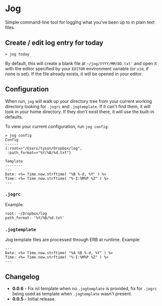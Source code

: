 Jog
===

Simple command-line tool for logging what you've been up to in plain text files.

Create / edit log entry for today
---------------------------------

```shell
> jog today
```

By default, this will create a blank file at `~/jog/YYYY/MM/DD.txt'` and open it with the editor specified by your `EDITOR` environment variable (or `vim`, if none is set). If the file already exists, it will be opened in your editor.

Configuration
-------------

When run, `jog` will walk up your directory tree from your current working directory looking for `.jogrc` and `.jogtemplate`. If it can't find them, it will look in your home directory. If they don't exist there, it will use the built-in defaults.

To view your current configuration, run `jog config`:

```shell
> jog config
Config
------
{:root=>"/Users/tyson/Dropbox/log",
 :path_format=>"%Y/%B/%d.txt"}

Template
--------
---
Date: <%= Time.now.strftime( "%B %-d, %Y" ) %>
Time: <%= Time.now.strftime( "%-I:%M%P %Z" ) %>
---
```

### `.jogrc`

Example:

    root: ~/Dropbox/log
    path_format: '%Y/%B/%d.txt'

### `.jogtemplate`

Jog template files are processed through ERB at runtime. Example:

    ---
    Date: <%= Time.now.strftime( "%A %B %-d, %Y" ) %>
    Time: <%= Time.now.strftime( "%-I:%M%P %Z" ) %>
    ---

Changelog
---------

* **0.0.6** - Fix nil template when no `.jogtemplate` is provided, fix for
  `.jogrc` being used as template when `.jogtemplate` wasn't present.
* **0.0.5** - Initial release.

